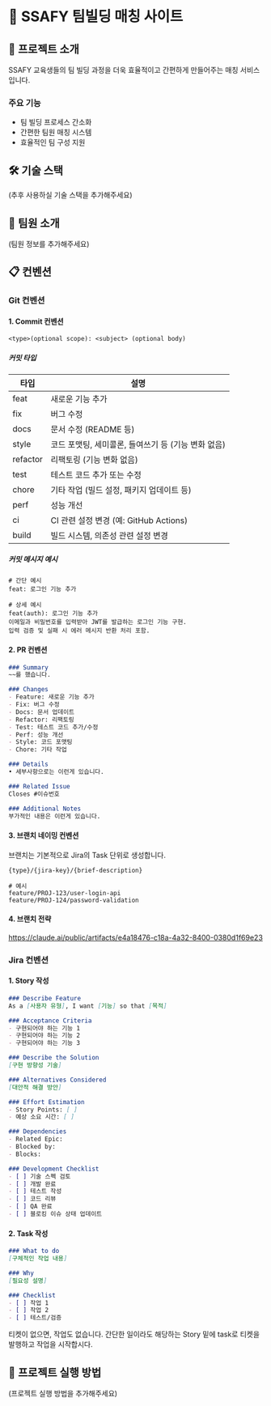 # 🤝 SSAFY 팀빌딩 매칭 사이트

## 📝 프로젝트 소개
SSAFY 교육생들의 팀 빌딩 과정을 더욱 효율적이고 간편하게 만들어주는 매칭 서비스입니다.

### 주요 기능
- 팀 빌딩 프로세스 간소화
- 간편한 팀원 매칭 시스템
- 효율적인 팀 구성 지원

## 🛠 기술 스택
(추후 사용하실 기술 스택을 추가해주세요)

## 👥 팀원 소개
(팀원 정보를 추가해주세요)

## 📋 컨벤션

### Git 컨벤션

#### 1. Commit 컨벤션
```
<type>(optional scope): <subject> (optional body)
```

##### 커밋 타입
| 타입 | 설명 |
|------|------|
| feat | 새로운 기능 추가 |
| fix | 버그 수정 |
| docs | 문서 수정 (README 등) |
| style | 코드 포맷팅, 세미콜론, 들여쓰기 등 (기능 변화 없음) |
| refactor | 리팩토링 (기능 변화 없음) |
| test | 테스트 코드 추가 또는 수정 |
| chore | 기타 작업 (빌드 설정, 패키지 업데이트 등) |
| perf | 성능 개선 |
| ci | CI 관련 설정 변경 (예: GitHub Actions) |
| build | 빌드 시스템, 의존성 관련 설정 변경 |

##### 커밋 메시지 예시
```
# 간단 예시
feat: 로그인 기능 추가

# 상세 예시
feat(auth): 로그인 기능 추가
이메일과 비밀번호를 입력받아 JWT를 발급하는 로그인 기능 구현.
입력 검증 및 실패 시 에러 메시지 반환 처리 포함.
```

#### 2. PR 컨벤션
```markdown
### Summary
~~를 했습니다.

### Changes
- Feature: 새로운 기능 추가
- Fix: 버그 수정
- Docs: 문서 업데이트
- Refactor: 리팩토링
- Test: 테스트 코드 추가/수정
- Perf: 성능 개선
- Style: 코드 포맷팅
- Chore: 기타 작업

### Details
• 세부사항으로는 이런게 있습니다.

### Related Issue
Closes #이슈번호

### Additional Notes
부가적인 내용은 이런게 있습니다.
```

#### 3. 브랜치 네이밍 컨벤션  
브랜치는 기본적으로 Jira의 Task 단위로 생성합니다.

```
{type}/{jira-key}/{brief-description}

# 예시
feature/PROJ-123/user-login-api
feature/PROJ-124/password-validation
```

#### 4. 브랜치 전략  
https://claude.ai/public/artifacts/e4a18476-c18a-4a32-8400-0380d1f69e23

### Jira 컨벤션

#### 1. Story 작성
```markdown
### Describe Feature
As a [사용자 유형], I want [기능] so that [목적]

### Acceptance Criteria
- 구현되어야 하는 기능 1
- 구현되어야 하는 기능 2
- 구현되어야 하는 기능 3

### Describe the Solution
[구현 방향성 기술]

### Alternatives Considered
[대안적 해결 방안]

### Effort Estimation
- Story Points: [ ]
- 예상 소요 시간: [ ]

### Dependencies
- Related Epic:
- Blocked by:
- Blocks:

### Development Checklist
- [ ] 기술 스펙 검토
- [ ] 개발 완료
- [ ] 테스트 작성
- [ ] 코드 리뷰
- [ ] QA 완료
- [ ] 블로킹 이슈 상태 업데이트
```

#### 2. Task 작성
```markdown
### What to do
[구체적인 작업 내용]

### Why
[필요성 설명]

### Checklist
- [ ] 작업 1
- [ ] 작업 2
- [ ] 테스트/검증
```

티켓이 없으면, 작업도 없습니다. 간단한 일이라도 해당하는 Story 밑에 task로 티켓을 발행하고 작업을 시작합시다.  

## 📌 프로젝트 실행 방법
(프로젝트 실행 방법을 추가해주세요)